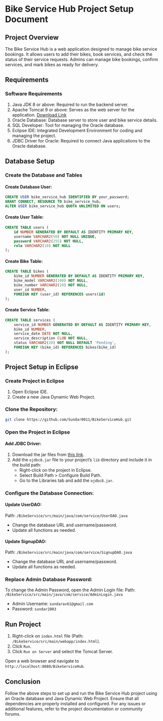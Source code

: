 
# Bike Service Hub Project Setup Document

## Project Overview
The Bike Service Hub is a web application designed to manage bike service bookings. It allows users to add their bikes, book services, and check the status of their service requests. Admins can manage bike bookings, confirm services, and mark bikes as ready for delivery.

## Requirements

### Software Requirements
1. Java JDK 8 or above: Required to run the backend server.
2. Apache Tomcat 9 or above: Serves as the web server for the application. [Download Link](https://tomcat.apache.org/download-90.cgi)
3. Oracle Database: Database server to store user and bike service details.
4. SQL Developer: Tool for managing the Oracle database.
5. Eclipse IDE: Integrated Development Environment for coding and managing the project.
6. JDBC Driver for Oracle: Required to connect Java applications to the Oracle database.

## Database Setup

### Create the Database and Tables

#### Create Database User:
```sql
CREATE USER bike_service_hub IDENTIFIED BY your_password;
GRANT CONNECT, RESOURCE TO bike_service_hub;
ALTER USER bike_service_hub QUOTA UNLIMITED ON users;
```

#### Create User Table:
```sql
CREATE TABLE users (
    id NUMBER GENERATED BY DEFAULT AS IDENTITY PRIMARY KEY,
    username VARCHAR2(50) NOT NULL UNIQUE,
    password VARCHAR2(255) NOT NULL,
    role VARCHAR2(10) NOT NULL
);
```

#### Create Bike Table:
```sql
CREATE TABLE bikes (
    bike_id NUMBER GENERATED BY DEFAULT AS IDENTITY PRIMARY KEY,
    bike_model VARCHAR2(100) NOT NULL,
    bike_number VARCHAR2(20) NOT NULL,
    user_id NUMBER,
    FOREIGN KEY (user_id) REFERENCES users(id)
);
```

#### Create Service Table:
```sql
CREATE TABLE services (
    service_id NUMBER GENERATED BY DEFAULT AS IDENTITY PRIMARY KEY,
    bike_id NUMBER,
    service_date DATE NOT NULL,
    service_description CLOB NOT NULL,
    status VARCHAR2(20) NOT NULL DEFAULT 'Pending',
    FOREIGN KEY (bike_id) REFERENCES bikes(bike_id)
);
```

## Project Setup in Eclipse

### Create Project in Eclipse
1. Open Eclipse IDE.
2. Create a new Java Dynamic Web Project.

### Clone the Repository:
```bash
git clone https://github.com/Sundar0011/BikeServiceHub.git
```

### Open the Project in Eclipse

#### Add JDBC Driver:
1. Download the jar files from [this link](https://drive.google.com/drive/folders/1H-OW9I8T9X3A2JiGjR0dEFKBJPlycrI4?usp=drive_link).
2. Add the `ojdbc8.jar` file to your project’s `lib` directory and include it in the build path:
    - Right-click on the project in Eclipse.
    - Select Build Path > Configure Build Path.
    - Go to the Libraries tab and add the `ojdbc8.jar`.

### Configure the Database Connection:

#### Update UserDAO:
Path: `/BikeService/src/main/java/com/service/UserDAO.java`

- Change the database URL and username/password.
- Update all functions as needed.

#### Update SignupDAO:
Path: `/BikeService/src/main/java/com/service/SignupDAO.java`

- Change the database URL and username/password.
- Update all functions as needed.

### Replace Admin Database Password:
To change the Admin Password, open the Admin Login file:
Path: `/BikeService/src/main/java/com/service/AdminLogin.java`

- Admin Username: `sundarav61@gmail.com`
- Password: `sundar2003`

## Run Project

1. Right-click on `index.html` file (Path: `/BikeService/src/main/webapp/index.html`).
2. Click `Run`.
3. Click `Run on Server` and select the Tomcat Server.

Open a web browser and navigate to `http://localhost:8080/BikeServiceHub`.

## Conclusion
Follow the above steps to set up and run the Bike Service Hub project using an Oracle database and Java Dynamic Web Project. Ensure that all dependencies are properly installed and configured. For any issues or additional features, refer to the project documentation or community forums.

